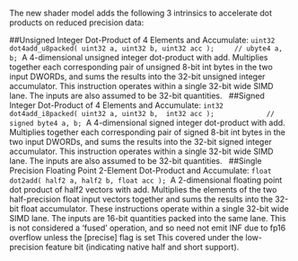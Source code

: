 The new shader model adds the following 3 intrinsics to accelerate dot products on reduced precision data:

##Unsigned Integer Dot-Product of 4 Elements and Accumulate:
`uint32 dot4add_u8packed( uint32 a, uint32 b, uint32 acc );		// ubyte4 a, b;`
 A 4-dimensional unsigned integer dot-product with add. Multiplies together each corresponding pair of unsigned 8-bit int bytes in the two input DWORDs, and sums the results into the 32-bit unsigned integer accumulator. This instruction operates within a single 32-bit wide SIMD lane. The inputs are also assumed to be 32-bit quantities. 
 
##Signed Integer Dot-Product of 4 Elements and Accumulate:
`int32  dot4add_i8packed( uint32 a, uint32 b,  int32 acc );          	// signed byte4 a, b;`
 A 4-dimensional signed integer dot-product with add. Multiplies together each corresponding pair of signed 8-bit int bytes in the two input DWORDs, and sums the results into the 32-bit signed integer accumulator. This instruction operates within a single 32-bit wide SIMD lane. The inputs are also assumed to be 32-bit quantities.
 
##Single Precision Floating Point 2-Element Dot-Product and Accumulate:
`float dot2add( half2 a, half2 b, float acc );`
 A 2-dimensional floating point dot product of half2 vectors with add. Multiplies the elements of the two half-precision float input vectors together and sums the results into the 32-bit float accumulator. These instructions operate within a single 32-bit wide SIMD lane. The inputs are 16-bit quantities packed into the same lane. This is not considered a ‘fused’ operation, and so need not emit INF due to fp16 overflow unless the [precise] flag is set
This covered under the low-precision feature bit (indicating native half and short support).
